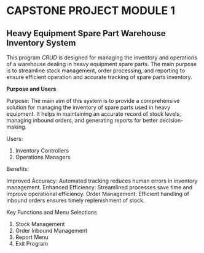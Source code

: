 # CAPSTONE PROJECT MODULE 1
##  **Heavy Equipment Spare Part Warehouse Inventory System**
This program *CRUD* is designed for managing the inventory and operations of a warehouse dealing in heavy equipment spare parts. 
The main purpose is to streamline stock management, order processing, and reporting to ensure efficient operation and accurate tracking of spare parts inventory.

**Purpose and Users**

Purpose:
The main aim of this system is to provide a comprehensive solution for managing the inventory of spare parts used in heavy equipment. It helps in maintaining an accurate record of stock levels, managing inbound orders, and generating reports for better decision-making.


Users:
1. Inventory Controllers
2. Operations Managers


Benefits:

Improved Accuracy: Automated tracking reduces human errors in inventory management.
Enhanced Efficiency: Streamlined processes save time and improve operational efficiency.
Order Management: Efficient handling of inbound orders ensures timely replenishment of stock.

Key Functions and Menu Selections

1. Stock Management
2. Order Inbound Management
3. Report Menu
4. Exit Program
